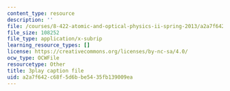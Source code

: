 ```yaml
---
content_type: resource
description: ''
file: /courses/8-422-atomic-and-optical-physics-ii-spring-2013/a2a7f642c68f5d6bbe5435fb139009ea_k0X7iSaPM38.vtt
file_size: 108252
file_type: application/x-subrip
learning_resource_types: []
license: https://creativecommons.org/licenses/by-nc-sa/4.0/
ocw_type: OCWFile
resourcetype: Other
title: 3play caption file
uid: a2a7f642-c68f-5d6b-be54-35fb139009ea
---
```

